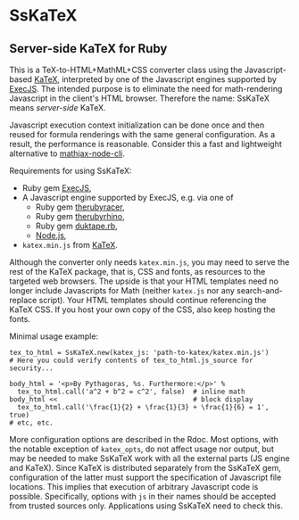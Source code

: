 # SsKaTeX
## Server-side KaTeX for Ruby

This is a TeX-to-HTML+MathML+CSS converter class using the Javascript-based
[KaTeX], interpreted by one of the Javascript engines supported by [ExecJS].
The intended purpose is to eliminate the need for math-rendering Javascript
in the client's HTML browser. Therefore the name: SsKaTeX means *server-side*
KaTeX.

Javascript execution context initialization can be done once and then reused
for formula renderings with the same general configuration. As a result, the
performance is reasonable. Consider this a fast and lightweight alternative to
[mathjax-node-cli].

Requirements for using SsKaTeX:

* Ruby gem [ExecJS],
* A Javascript engine supported by ExecJS, e.g. via one of
    - Ruby gem [therubyracer],
    - Ruby gem [therubyrhino],
    - Ruby gem [duktape.rb],
    - [Node.js],
* `katex.min.js` from [KaTeX].

Although the converter only needs `katex.min.js`, you may need to serve the
rest of the KaTeX package, that is, CSS and fonts, as resources to the
targeted web browsers. The upside is that your HTML templates need no longer
include Javascripts for Math (neither `katex.js` nor any search-and-replace
script). Your HTML templates should continue referencing the KaTeX CSS.
If you host your own copy of the CSS, also keep hosting the fonts.

Minimal usage example:

    tex_to_html = SsKaTeX.new(katex_js: 'path-to-katex/katex.min.js')
    # Here you could verify contents of tex_to_html.js_source for security...

    body_html = '<p>By Pythagoras, %s. Furthermore:</p>' %
      tex_to_html.call('a^2 + b^2 = c^2', false)  # inline math
    body_html <<                                  # block display
      tex_to_html.call('\frac{1}{2} + \frac{1}{3} + \frac{1}{6} = 1', true)
    # etc, etc.

More configuration options are described in the Rdoc. Most options, with the
notable exception of `katex_opts`, do not affect usage nor output, but may be
needed to make SsKaTeX work with all the external parts (JS engine and KaTeX).
Since KaTeX is distributed separately from the SsKaTeX gem, configuration of
the latter must support the specification of Javascript file locations. This
implies that execution of arbitrary Javascript code is possible. Specifically,
options with `js` in their names should be accepted from trusted sources only.
Applications using SsKaTeX need to check this.

[duktape.rb]: https://github.com/judofyr/duktape.rb#duktaperb
[ExecJS]: https://github.com/rails/execjs#execjs
[KaTeX]: https://khan.github.io/KaTeX/
[mathjax-node-cli]: https://github.com/mathjax/mathjax-node-cli
[Node.js]: https://nodejs.org/
[therubyracer]: https://github.com/cowboyd/therubyracer#therubyracer
[therubyrhino]: https://github.com/cowboyd/therubyrhino#therubyrhino
